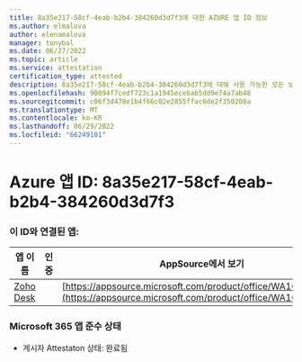 ```yaml
---
title: 8a35e217-58cf-4eab-b2b4-384260d3d7f3에 대한 AZURE 앱 ID 정보
ms.author: elmalova
author: elenamalova
manager: tonybal
ms.date: 06/27/2022
ms.topic: article
ms.service: attestation
certification_type: attested
description: 8a35e217-58cf-4eab-b2b4-384260d3d7f3에 대해 사용 가능한 모든 보안 및 규정 준수 정보입니다.
ms.openlocfilehash: 90094f7cedf723c1a1945ecebab5dd9e74a7ab48
ms.sourcegitcommit: c06f3d478e1b4f66c02e2855ffac6de2f350208a
ms.translationtype: MT
ms.contentlocale: ko-KR
ms.lasthandoff: 06/29/2022
ms.locfileid: "66249101"
---
```

# <a name="azure-app-id-8a35e217-58cf-4eab-b2b4-384260d3d7f3"></a>Azure 앱 ID: 8a35e217-58cf-4eab-b2b4-384260d3d7f3


### <a name="apps-associated-with-this-id"></a>이 ID와 연결된 앱:
| **앱 이름** | **인증** | **AppSource에서 보기** |
|--------------|---------------|-----------------------|
| [Zoho Desk](../forward/WA104382044.md) |  | [https://appsource.microsoft.com/product/office/WA104382044](https://appsource.microsoft.com/product/office/WA104382044) |

### <a name="microsoft-365-app-compliance-status"></a>Microsoft 365 앱 준수 상태
- 게시자 Attestaton 상태: 완료됨
